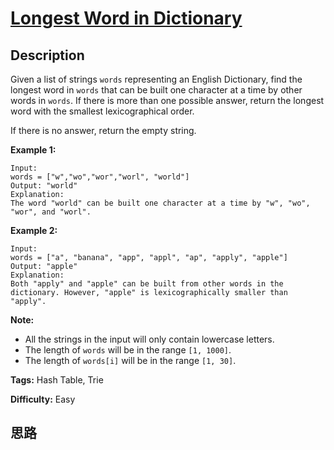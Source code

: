 # [Longest Word in Dictionary][title]

## Description

Given a list of strings `words` representing an English Dictionary, find the
longest word in `words` that can be built one character at a time by other
words in `words`. If there is more than one possible answer, return the
longest word with the smallest lexicographical order.

If there is no answer, return the empty string.

**Example 1:**  
            Input:     words = ["w","wo","wor","worl", "world"]    Output: "world"    Explanation:     The word "world" can be built one character at a time by "w", "wo", "wor", and "worl".    

**Example 2:**  
            Input:     words = ["a", "banana", "app", "appl", "ap", "apply", "apple"]    Output: "apple"    Explanation:     Both "apply" and "apple" can be built from other words in the dictionary. However, "apple" is lexicographically smaller than "apply".    

**Note:**

* All the strings in the input will only contain lowercase letters.
* The length of `words` will be in the range `[1, 1000]`.
* The length of `words[i]` will be in the range `[1, 30]`.


**Tags:** Hash Table, Trie

**Difficulty:** Easy

## 思路

[title]: https://leetcode.com/problems/longest-word-in-dictionary
